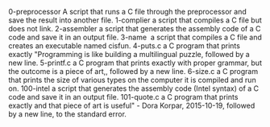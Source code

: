 0-preprocessor A script that runs a C file through the preprocessor and save the result into another file.
1-complier a script that compiles a C file but does not link.
2-assembler a script that generates the assembly code of a C code and save it in an output file.
3-name  a script that compiles a C file and creates an executable named cisfun.
4-puts.c a C program that prints exactly "Programming is like building a multilingual puzzle, followed by a new line.
5-printf.c a C program that prints exactly with proper grammar, but the outcome is a piece of art,, followed by a new line.
6-size.c a C program that prints the size of various types on the computer it is compiled and run on.
100-intel a script that generates the assembly code (Intel syntax) of a C code and save it in an output file.
101-quote.c a C program that prints exactly and that piece of art is useful" - Dora Korpar, 2015-10-19, followed by a new line, to the standard error.
